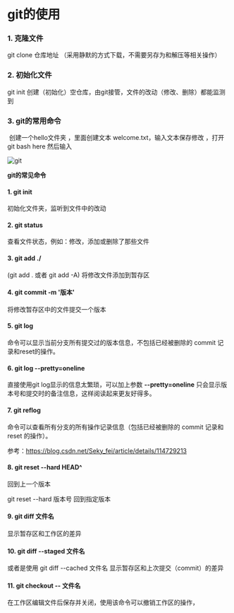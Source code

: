 # git的使用

### 1. 克隆文件

git clone 仓库地址 （采用静默的方式下载，不需要另存为和解压等相关操作）

### 2. 初始化文件

git init  创建（初始化）空仓库，由git接管，文件的改动（修改、删除）都能监测到

### 3. git的常用命令

​         创建一个hello文件夹 ，里面创建文本 welcome.txt，输入文本保存修改 ，打开git bash here 然后输入

![git](C:\Users\g1843\Desktop\sc\课堂笔记\image\git.jpg)

**git的常见命令**

#### 1. git init

 初始化文件夹，监听到文件中的改动

#### 2. git status 

查看文件状态，例如：修改，添加或删除了那些文件

#### 3. git add ./

 (git add . 或者 git add -A) 将修改文件添加到暂存区

#### 4. git commit -m '版本' 

将修改暂存区中的文件提交一个版本 

#### 5. git log 

 命令可以显示当前分支所有提交过的版本信息，不包括已经被删除的 commit 记录和reset的操作。

#### 6. git log --pretty=oneline

直接使用git log显示的信息太繁琐，可以加上参数 **--pretty=oneline** 只会显示版本号和提交时的备注信息，这样阅读起来更友好得多。

#### 7. git reflog  

命令可以查看所有分支的所有操作记录信息（包括已经被删除的 commit 记录和 reset 的操作）。

参考：https://blog.csdn.net/Seky_fei/article/details/114729213

<!--**git log 和 git reflog的最大区别是能不能查询到被删除的 commit 记录和 reset 的操作记录，log不能，而reflog可以；所以以后要买后悔药就去找reflog。**-->

#### 8. git reset --hard HEAD^  

回到上一个版本

git reset --hard 版本号   回到指定版本

<!--版本号可以通过git reflog来查-->

#### 9. git diff 文件名

显示暂存区和工作区的差异

#### 10. git diff --staged 文件名 

或者是使用 git diff --cached 文件名     显示暂存区和上次提交（commit）的差异

#### 11. git checkout -- 文件名

在工作区编辑文件后保存并关闭，使用该命令可以撤销工作区的操作，

